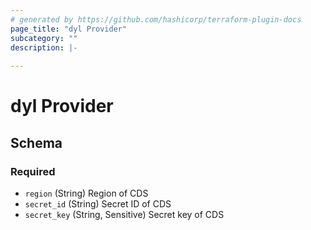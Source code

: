 ```yaml
---
# generated by https://github.com/hashicorp/terraform-plugin-docs
page_title: "dyl Provider"
subcategory: ""
description: |-
  
---
```


# dyl Provider





<!-- schema generated by tfplugindocs -->
## Schema

### Required

- `region` (String) Region of CDS
- `secret_id` (String) Secret ID of CDS
- `secret_key` (String, Sensitive) Secret key of CDS
